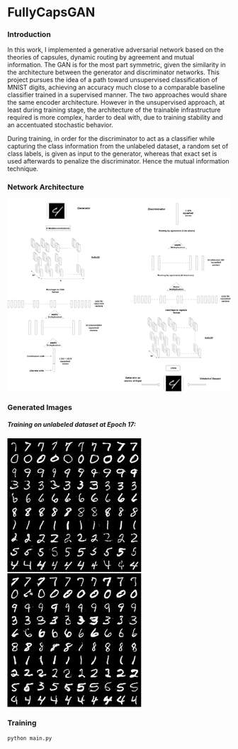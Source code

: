 # FullyCapsGAN

### Introduction

In this work, I implemented a generative adversarial network based on the theories of capsules, dynamic routing by agreement and mutual information. The GAN is for the most part symmetric, given the similarity in the architecture between the generator and discriminator networks. This project pursues the idea of a path toward unsupervised classification of MNIST digits, achieving an accuracy much close to a comparable baseline classifier trained in a supervised manner. The two approaches would share the same encoder architecture. However in the unsupervised approach, at least during training stage, the architecture of the trainable infrastructure required is more complex,  harder to deal with, due to training stability and an accentuated stochastic behavior.

During training, in order for the discriminator to act as a classifier while capturing the class information from the unlabeled dataset, a random set of class labels, is given as input to the generator, whereas that exact set is used afterwards to penalize the discriminator. Hence the mutual information technique.



### Network Architecture

![Picture of network architecture](https://github.com/aymenx17/FullyCapsGAN/blob/master/project_images/FullyCapsGAN.png)


### Generated Images

##### Training on unlabeled dataset at Epoch 17:

![epoch: 17](https://github.com/aymenx17/FullyCapsGAN/blob/master/project_images/generated-17-500.png)
![epoch: 17](https://github.com/aymenx17/FullyCapsGAN/blob/master/project_images/generated-17-600.png)

### Training

```python
python main.py
```
